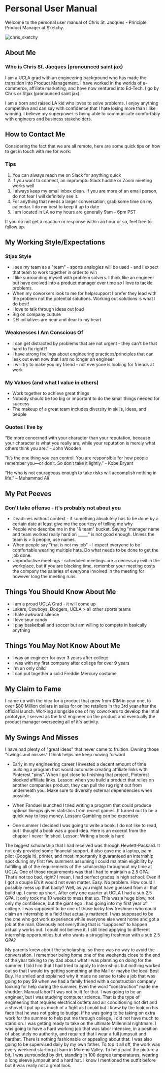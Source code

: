 # Personal User Manual

Welcome to the personal user manual of Chris St. Jacques - Principle Product Manager at Sketchy.

![chris_sketchy](https://user-images.githubusercontent.com/92054972/152471704-a8d442a4-db7f-4af0-aad2-9a9e427553ef.png)


## About Me
### Who is Chris St. Jacques (pronounced saint jax)
I am a UCLA grad with an engineering background who has made the transition into Product Management. I have worked in the worlds of e-commerce, affiliate marketing, and have now ventured into Ed-Tech. I go by Chris or Stjax (pronounced saint jax).

I am a born and raised LA kid who loves to solve problems. I enjoy anything competitive and can say with confidence that I hate losing more than I like winning. I believe my superpower is being able to communicate comfortably with engineers and business stakeholders. 


## How to Contact Me
Considering the fact that we are all remote, here are some quick tips on how to get in touch with me for work:

### Tips
1. You can always reach me on Slack for anything quick
2. If you want to connect, an impromptu Slack huddle or Zoom meeting works well
3. I always keep my email inbox clean. If you are more of an email person, do not fear I will definitely see it.
4. For anything that needs a larger conversation, grab some time on my calendar. I do my best to keep it up to date
5. I am located in LA so my hours are generally 9am - 6pm PST

If you do not get a reaction or response within an hour or so, feel free to follow up.

## My Working Style/Expectations

### Stjax Style
- I see my team as a "team" - sports analogies will be used - and I expect that team to work together in order to win
- I like surrounding myself with problem solvers. I think like an engineer but have evolved into a product manager over time so I love to tackle problems. 
- When my coworkers look to me for help/support I prefer they lead with the problem not the potential solutions. Working out solutions is what I do best!
- I love to talk through ideas out loud
- Big on company culture
- DEI initiatives are near and dear to my heart


### Weaknesses I Am Conscious Of

- I can get distracted by problems that are not urgent - they can't be that hard to fix right?!
- I have strong feelings about engineering practices/principles that can leak out even now that I am no longer an engineer
- I will try to make you my friend - not everyone is looking for friends at work 


### My Values (and what I value in others)

- Work together to achieve great things
- Nobody should be too big or important to do the small things needed for success
- The makeup of a great team includes diversity in skills, ideas, and people

### Quotes I live by
“Be more concerned with your character than your reputation, because your character is what you really are, while your reputation is merely what others think you are.” - John Wooden

“It’s the one thing you can control. You are responsible for how people remember you—or don’t. So don’t take it lightly.” - Kobe Bryant

“He who is not courageous enough to take risks will accomplish nothing in life.” – Muhammad Ali


## My Pet Peeves
### Don't take offense - it's probably not about you
- Deadlines without context - if something absolutely has to be done by a certain date at least give me the courtesy of telling me why
- People who describe me in the "& team" bucket. Saying "manager name and team worked really hard on _____" is not good enough. Unless the team is > 5 people, use names.
- When people say "that is not my job" - I expect everyone to be comfortable wearing multiple hats. Do what needs to be done to get the job done. 
- Unproductive meetings - scheduled meetings are a necessary evil in the workplace, but if you are blocking time, remember your meeting costs the company the salaries of everyone involved in the meeting for however long the meeting runs.

## Things You Should Know About Me
- I am a proud UCLA Grad - it will come up
- Lakers, Cowboys, Dodgers, UCLA > all other sports teams
- I hate awkward silence
- I love sour candy
- I play basketball and soccer but am willing to compete in basically anything

## Things You May Not Know About Me
- I was an engineer for over 3 years after college
- I was with my first company after college for over 9 years
- I'm an only child
- I can put together a solid Freddie Mercury costume

## My Claim to Fame
I came up with the idea for a product that grew from $1M in year one, to over $80 Million dollars in sales for online retailers in the 3rd year after the official launch. Working alongside one of my coworkers to develop the intial prototype, I served as the first engineer on the product and eventually the product manager overseeing all of it's activity.

## My Swings And Misses
I have had plenty of "great ideas" that never came to fruition. Owning those "swings and misses" I think helps me keep moving forward

- Early in my engineering career I invested a decent amount of time building a program that would automate creating affiliate links with Pinterest "pins". When I got close to finishing that project, Pinterest blocked affiliate links. Lesson: when you build a product that relies on another companies product, they can pull the rug right out from underneath you. Make sure to diversify external dependencies when possible.

- When Fanduel launched I tried writing a program that could produce optimal lineups given statistics from recent games. It turned out to be a quick way to lose money. Lesson: Gambling can be expensive

- One summer I decided I was going to write a book. I do not like to read, but I thought a book was a good idea. Here is an excerpt from the chapter I never finished. Lesson: Writing a book is hard

The biggest scholarship that I had received was through Hewlett-Packard. It not only provided some financial support, it also gave me a laptop, palm pilot (Google it), printer, and most importantly it guaranteed an internship spot during my first few summers assuming I could maintain eligibility by fulfilling all of the requirements of the scholarship throughout my time at UCLA. One of those requirements was that I had to maintain a 2.5 GPA. That’s not too bad, right? I mean, I had perfect grades in high school. Even if I got a couple B’s it would not even matter. Easy. No problem. How could I possibly mess up that badly? Well, as you might have guessed from all that build up, I came up short. After only one quarter at UCLA I had a sub 2.5 GPA. It only took me 10 weeks to mess that up. This was a huge blow, not only my confidence, but the giant ego I had going into my first year of college. I was supposed to be one of those lucky few freshmen who could claim an internship in a field that actually mattered. I was supposed to be the one who got work experience while everyone else went home and got a job at the mall. Obviously not everything that is “supposed” to happen actually works out. I could not believe it. I still tried applying to different internship opportunities but who wants a struggling freshman with a sub 2.5 GPA?

My parents knew about the scholarship, so there was no way to avoid the conversation. I remember being home one of the weekends close to the end of the year talking to my dad about what I was planning on doing for the summer. I told him that I had tried to apply to internships but nothing worked out so that I would try getting something at the Mall or maybe the local Best Buy. He smiled and explained why it made no sense to take a job that was going to pay $9 when we had a family friend with a construction company looking for help during the summer. Even the word “construction” made me shudder. Manual labor? I was not built for that. I was going to be an engineer, but I was studying computer science. That is the type of engineering that requires electrical outlets and air conditioning not dirt and a shovel. I put up as much of a fight as I could but I knew by the look on his face that he was not going to budge. If he was going to be taking on extra work for the summer to help put me through college, I did not have much to stand on. I was getting ready to take on the ultimate Millennial nightmare. I was going to have a hard working job that was labor intensive, in a position of absolutely no authority, and required that I wear a full jumpsuit and hardhat. There is nothing fashionable or appealing about that. I was also going to be supervised daily by my own father. To top it all off, the work was every weekend starting at 5am in Moreno Valley. To help paint the picture a bit, I was surrounded by dirt, standing in 100 degree temperatures, wearing a long sleeve jumpsuit and a hard hat. I know I mentioned the outfit before but it was really not a great look.



